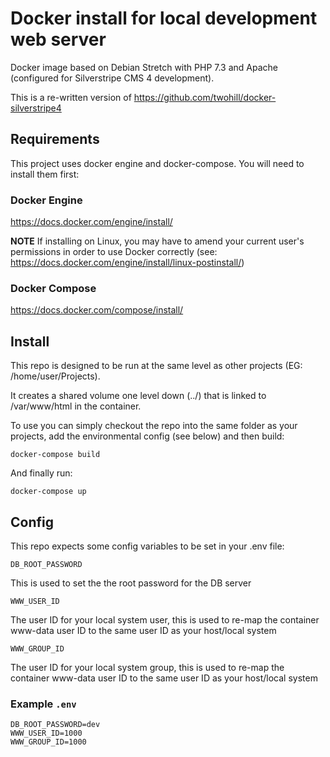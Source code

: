# Docker install for local development web server

Docker image based on Debian Stretch with PHP 7.3 and Apache (configured for Silverstripe CMS 4 development).

This is a re-written version of https://github.com/twohill/docker-silverstripe4

## Requirements

This project uses docker engine and docker-compose. You will need to install them first:

### Docker Engine

https://docs.docker.com/engine/install/

**NOTE** If installing on Linux, you may have to amend your current
user's permissions in order to use Docker correctly (see: https://docs.docker.com/engine/install/linux-postinstall/)

### Docker Compose

https://docs.docker.com/compose/install/

## Install

This repo is designed to be run at the same level as other projects (EG: /home/user/Projects).

It creates a shared volume one level down (../) that is linked to /var/www/html
in the container.

To use you can simply checkout the repo into the same folder as your projects,
add the environmental config (see below) and then build:

    docker-compose build

And finally run:

    docker-compose up

## Config

This repo expects some config variables to be set in your .env file:

`DB_ROOT_PASSWORD`

This is used to set the the root password for the DB server

`WWW_USER_ID`

The user ID for your local system user, this is used to re-map the container www-data user ID to the same user ID as your host/local system

`WWW_GROUP_ID`

The user ID for your local system group, this is used to re-map the container www-data user ID to the same user ID as your host/local system

### Example `.env`

```
DB_ROOT_PASSWORD=dev
WWW_USER_ID=1000
WWW_GROUP_ID=1000
```